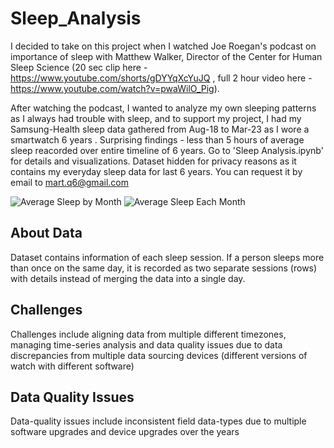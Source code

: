 # Sleep_Analysis
  I decided to take on this project when I watched Joe Roegan's podcast on importance of sleep with Matthew Walker, Director of the Center for Human Sleep Science (20 sec clip here - https://www.youtube.com/shorts/gDYYqXcYuJQ , full 2 hour video here - https://www.youtube.com/watch?v=pwaWilO_Pig).  
  
  After watching the podcast, I wanted to analyze my own sleeping patterns as I always had trouble with sleep, and to support my project, I had my Samsung-Health sleep data gathered from Aug-18 to Mar-23 as I wore a smartwatch 6 years . Surprising findings - less than 5 hours of average sleep reacorded over entire timeline of 6 years. Go to 'Sleep Analysis.ipynb' for details and visualizations. Dataset hidden for privacy reasons as it contains my everyday sleep data for last 6 years. You can request it by email to mart.q6@gmail.com

![Average Sleep by Month](https://github.com/aizazurrahman/Sleep_Analysis/assets/99770920/087a007f-a1fe-4a65-b233-c9338c7a0431)
![Average Sleep Each Month](https://github.com/aizazurrahman/Sleep_Analysis/assets/99770920/94888f44-95b8-4a36-bfe7-14d2856d9d3b)

## About Data
  Dataset contains information of each sleep session. If a person sleeps more than once on the same day, it is recorded as two separate sessions (rows) with details instead of merging the data into a single day.
## Challenges
  Challenges include aligning data from multiple different timezones, managing time-series analysis and data quality issues due to data discrepancies from multiple data sourcing devices (different versions of watch with 
  different software)
## Data Quality Issues
  Data-quality issues include inconsistent field data-types due to multiple software upgrades and device upgrades over the years
